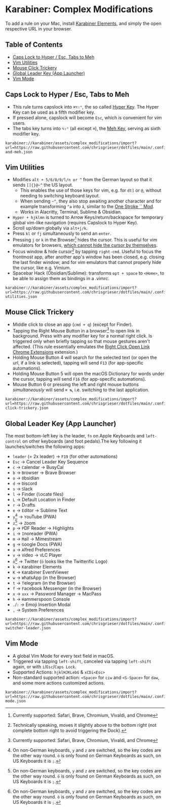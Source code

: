 # Karabiner: Complex Modifications

To add a rule on your Mac, install [Karabiner Elements](https://karabiner-elements.pqrs.org/), and simply the open respective URL in your browser.

## Table of Contents
<!-- MarkdownTOC -->

- [Caps Lock to Hyper / Esc, Tabs to Meh](#caps-lock-to-hyper--esc-tabs-to-meh)
- [Vim Utilities](#vim-utilities)
- [Mouse Click Trickery](#mouse-click-trickery)
- [Global Leader Key \(App Launcher\)](#global-leader-key-app-launcher)
- [Vim Mode](#vim-mode)

<!-- /MarkdownTOC -->

## Caps Lock to Hyper / Esc, Tabs to Meh
- This rule turns capslock into `⌘⌥⇧⌃`, the so called [Hyper Key](https://holmberg.io/hyper-key/). The Hyper Key can be used as a fifth modifier key.
- If pressed alone, capslock will become `Esc`, which is convenient for vim users. 
- The tabs key turns into `⌥⇧⌃` (all except `⌘`), the [Meh Key](https://ergodox-ez.com/pages/our-firmware), serving as sixth modifier key.

```text
karabiner://karabiner/assets/complex_modifications/import?url=https://raw.githubusercontent.com/chrisgrieser/dotfiles/main/.config/karabiner/assets/complex_modifications/hyper-and-meh.json
```

## Vim Utilities
- Modifies `alt + 5/6/8/9/l/n or ^` from the German layout so that it sends `[]{}@~^` the US layout. 
	- This enables the use of those keys for vim, e.g. for `dt]` or `@`, without needing to switching keyboard layout. 
	- When sending `~^`, they also stop awaiting another character and for example transforming `^a` into `â`, similar to the [One Stroke \`´ Mod](#miscellaneous).
	- Works in Alacritty, Terminal, Sublime & Obsidian.
- `Hyper + hjklmn` is turned to Arrow Keys/return/backspace for temporary global vim-like navigation (requires Capslock to Hyper Key).
- Scroll up/down globally via `alt+j/k`.
- Press `kl` or `fj` simultaneously to send an `enter`.
- Pressing `j` or `k` in the Browser[^3] hides the cursor. This is useful for vim emulators for browsers, [which cannot hide the cursor by themselves](https://github.com/philc/vimium/issues/3273).
- Focus window & hide cursor[^2] by tapping `right-cmd`. Useful to focus the frontmost app, after another app's window has been closed, e.g. closing the last finder window; and for vim emulators that cannot properly hide the cursor, like e.g. Vimium.
- Spacebar Hack (Obsidian/Sublime): transforms `opt + space` to `<Home>`, to be able to assign them as bindings in a .vimrc.

```text
karabiner://karabiner/assets/complex_modifications/import?url=https://raw.githubusercontent.com/chrisgrieser/dotfiles/main/.config/karabiner/assets/complex_modifications/vim-utilities.json
```

## Mouse Click Trickery
- Middle click to close an app (`cmd + q`) (except for Finder).
- Tapping the Right Mouse Button in a browser[^3] to open link in background. Press with any modifier key for a normal right click. Is triggered only when briefly tapping so that mouse gestures aren't affected. (This rule essentially emulates the [Right Click Open Link Chrome Extensions](https://chrome.google.com/webstore/detail/right-click-opens-link-ne/mhjkeimpgjokbjmioglhlngefbddppnn) extension.)
- Holding Mouse Button 4 will search for the selected text (or open the url, if a link is selected), tapping will send `F13` (for app-specific automations).
- Holding Mouse Button 5 will open the macOS Dictionary for words under the cursor, tapping will send `F16` (for app-specific automations).
- Mouse Button 6 or pressing the left and right mouse buttons *simultaneously* will send `⌘ ↹`, i.e. switching to the last application.

```text
karabiner://karabiner/assets/complex_modifications/import?url=https://raw.githubusercontent.com/chrisgrieser/dotfiles/main/.config/karabiner/assets/complex_modifications/mouse-click-trickery.json
```

## Global Leader Key (App Launcher)
The most bottom-left key is the leader, `fn` on Apple Keyboards and `left-control` on other keyboards (and foot pedals).The key following it launches/switches the following apps:
- `leader` (= 2x leader) → `F19` (for other automations)
- `Esc` → Cancel Leader Key Sequence
- `c` → `C`alendar → BusyCal
- `b` → `B`rowser → Brave Browser
- `o` → `O`bsidian
- `d` → `D`iscord
- `s` → `S`lack
- `l` → Finder (`l`ocate files) 
- `L` → Default `L`ocation in Finder
- `r` → D`r`afts
- `e` → `E`ditor → Sublime Text
- `y`[^1] → `Y`ouTube (PWA)
- `z`[^1] → `Z`oom
- `p` → `P`DF Reader → Highlights
- `i` → `I`noreader (PWA)
- `m` → `M`ail → Mimestream
- `g` → `G`oogle Docs (PWA)
- `a` → `A`lfred Preferences
- `v` → `V`ideo → `V`LC Player
- `ö`[^1] → Twitter (`ö` looks like the Twitterific Logo)
- `k` → `K`arabiner Elements
- `K` → `K`arabiner EventViewer
- `w` → `W`hatsApp (in the Browser)
- `t` → `T`elegram (in the Browser)
- `f` → `F`acebook Messenger (in the Browser)
- `x` → `xxx` → Password Manager → MacPass
- `h` → `H`ammerspoon Console
- `.`/`:` → Emoji Insertion Modal
- `,` → System Preferences

```text
karabiner://karabiner/assets/complex_modifications/import?url=https://raw.githubusercontent.com/chrisgrieser/dotfiles/main/.config/karabiner/assets/complex_modifications/app-switcher-leader.json
```

## Vim Mode
- A global Vim Mode for every text field in macOS.
- Triggered via tapping `left-shift`, canceled via tapping `left-shift` again, or with `i`/`Esc`/`Caps Lock`.
- Supported Actions: `hjklHJKLebG` & `xCDi<Esc>` 
- Non-standard supported action: `<Space>` for `ciw` and `<S-Space>` for `daw`, and some more actions customized actions.

```text
karabiner://karabiner/assets/complex_modifications/import?url=https://raw.githubusercontent.com/chrisgrieser/dotfiles/main/.config/karabiner/assets/complex_modifications/vim-mode.json
```

[^1]: On non-German keyboards, `y` and `z` are switched, so the key codes are the other way round. `ö` is only found on German Keyboards as such, on US Keyboards it is `;`.
[^2]: Technically speaking, moves it slightly above to the bottom right (not complete bottom right to avoid triggering the Dock). 
[^3]: Currently supported: Safari, Brave, Chromium, Vivaldi, and Chrome
